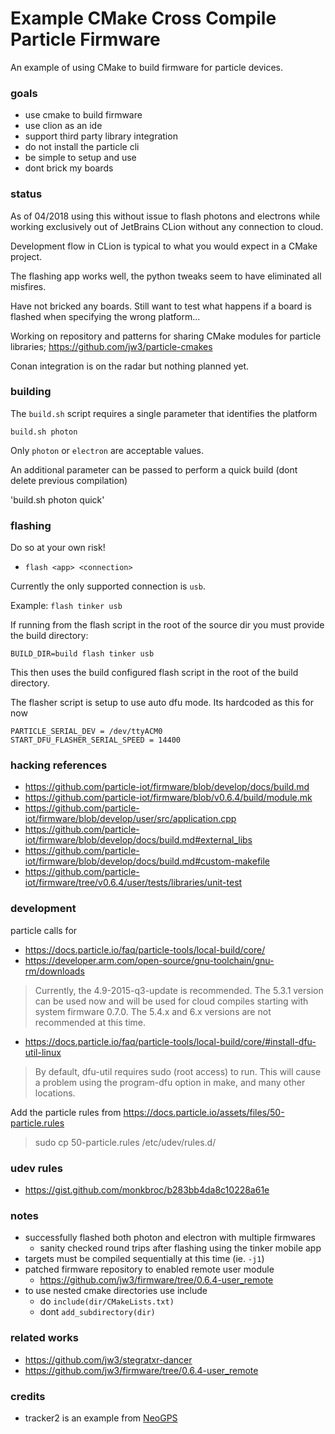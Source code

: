 Example CMake Cross Compile Particle Firmware
===

An example of using CMake to build firmware for particle devices.

### goals

- use cmake to build firmware
- use clion as an ide
- support third party library integration
- do not install the particle cli
- be simple to setup and use
- dont brick my boards

### status

As of 04/2018 using this without issue to flash photons and electrons while working exclusively out of JetBrains CLion without any connection to cloud.

Development flow in CLion is typical to what you would expect in a CMake project.

The flashing app works well, the python tweaks seem to have eliminated all misfires.

Have not bricked any boards.  Still want to test what happens if a board is flashed when specifying the wrong platform...

Working on repository and patterns for sharing CMake modules for particle libraries; https://github.com/jw3/particle-cmakes

Conan integration is on the radar but nothing planned yet.

### building

The `build.sh` script requires a single parameter that identifies the platform

`build.sh photon`

Only `photon` or `electron` are acceptable values.

An additional parameter can be passed to perform a quick build (dont delete previous compilation)

'build.sh photon quick'

### flashing

Do so at your own risk!

- `flash <app> <connection>`

Currently the only supported connection is `usb`.

Example: `flash tinker usb`

If running from the flash script in the root of the source dir you must provide the build directory:

`BUILD_DIR=build flash tinker usb`

This then uses the build configured flash script in the root of the build directory.

The flasher script is setup to use auto dfu mode.  Its hardcoded as this for now

```
PARTICLE_SERIAL_DEV = /dev/ttyACM0
START_DFU_FLASHER_SERIAL_SPEED = 14400
```

### hacking references

- https://github.com/particle-iot/firmware/blob/develop/docs/build.md
- https://github.com/particle-iot/firmware/blob/v0.6.4/build/module.mk
- https://github.com/particle-iot/firmware/blob/develop/user/src/application.cpp
- https://github.com/particle-iot/firmware/blob/develop/docs/build.md#external_libs
- https://github.com/particle-iot/firmware/blob/develop/docs/build.md#custom-makefile
- https://github.com/particle-iot/firmware/tree/v0.6.4/user/tests/libraries/unit-test


### development

particle calls for

- https://docs.particle.io/faq/particle-tools/local-build/core/
- https://developer.arm.com/open-source/gnu-toolchain/gnu-rm/downloads

> Currently, the 4.9-2015-q3-update is recommended. The 5.3.1 version can be used now and will be used for cloud compiles starting with system firmware 0.7.0. The 5.4.x and 6.x versions are not recommended at this time.

- https://docs.particle.io/faq/particle-tools/local-build/core/#install-dfu-util-linux

> By default, dfu-util requires sudo (root access) to run. This will cause a problem using the program-dfu option in make, and many other locations.

Add the particle rules from https://docs.particle.io/assets/files/50-particle.rules

> sudo cp 50-particle.rules /etc/udev/rules.d/

### udev rules

- https://gist.github.com/monkbroc/b283bb4da8c10228a61e

### notes

- successfully flashed both photon and electron with multiple firmwares
  - sanity checked round trips after flashing using the tinker mobile app
- targets must be compiled sequentially at this time (ie. `-j1`)
- patched firmware repository to enabled remote user module
  - https://github.com/jw3/firmware/tree/0.6.4-user_remote
- to use nested cmake directories use include
  - do `include(dir/CMakeLists.txt)`
  - dont `add_subdirectory(dir)`

### related works

- https://github.com/jw3/stegratxr-dancer
- https://github.com/jw3/firmware/tree/0.6.4-user_remote


### credits
- tracker2 is an example from [NeoGPS](https://github.com/SlashDevin/NeoGPS)
